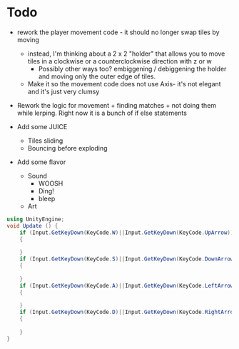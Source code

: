 # Todo
- rework the player movement code - it should no longer swap tiles by moving
  - instead, I'm thinking about a 2 x 2 "holder" that allows you to move tiles in a clockwise or a counterclockwise direction with z or w
    - Possibly other ways too? embiggening / debiggening the holder and moving only the outer edge of tiles.
  - Make it so the movement code does not use Axis- it's not elegant and it's just very clumsy
- Rework the logic for movement + finding matches + not doing them while lerping. Right now it is a bunch of if else statements
- Add some JUICE
  - Tiles sliding
  - Bouncing before exploding

- Add some flavor
  - Sound
    - WOOSH
    - Ding!
    - bleep
  - Art


```c#
using UnityEngine;
void Update () {
    if (Input.GetKeyDown(KeyCode.W)||Input.GetKeyDown(KeyCode.UpArrow))
    {
        
    }
    if (Input.GetKeyDown(KeyCode.S)||Input.GetKeyDown(KeyCode.DownArrow))
    {
        
    }
    if (Input.GetKeyDown(KeyCode.A)||Input.GetKeyDown(KeyCode.LeftArrow))
    {
        
    }
    if (Input.GetKeyDown(KeyCode.D)||Input.GetKeyDown(KeyCode.RightArrow))
    {
        
    }
}

```